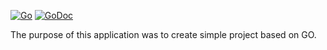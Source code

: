 [![Go](https://github.com/a-dubaj/GoBookingApp/actions/workflows/go.yml/badge.svg?branch=master)](https://github.com/a-dubaj/GoBookingApp/actions/workflows/go.yml)
<a href="https://godoc.org/github.com/stellar/go"><img alt="GoDoc" src="https://godoc.org/github.com/stellar/go?status.svg" /></a>

The purpose of this application was to create simple project based on GO.
